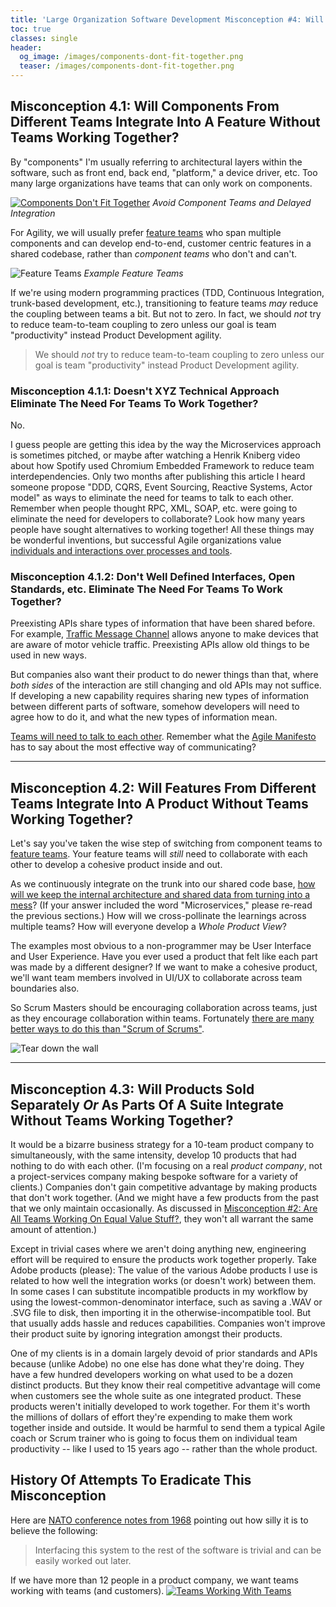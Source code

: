 ```yaml
---
title: 'Large Organization Software Development Misconception #4: Will Parts Made By Different Teams Fit Together By Magic?'
toc: true
classes: single
header:
  og_image: /images/components-dont-fit-together.png
  teaser: /images/components-dont-fit-together.png
---
```

## Misconception 4.1: Will Components From Different Teams Integrate Into A Feature Without Teams Working Together?

By "components" I'm usually referring to architectural layers within the software, such as front end, back end, "platform," a device driver, etc.  Too many large organizations have teams that can only work on components.

[![Components Don't Fit Together](/images/components-dont-fit-together.png)](/Why-Scrum-Isnt-Making-Your-Company-Very-Agile/)
*Avoid Component Teams and Delayed Integration*

For Agility, we will usually prefer [feature teams](https://less.works/less/structure/feature-teams.html) who span multiple components and can develop end-to-end, customer centric features in a shared codebase, rather than *component teams* who don't and can't.

![Feature Teams](/images/feature-teams.png)
*Example Feature Teams*

If we're using modern programming practices (TDD, Continuous Integration, trunk-based development, etc.), transitioning to feature teams *may* reduce the coupling between teams a bit.  But not to zero.  In fact, we should *not* try to reduce team-to-team coupling to zero unless our goal is team "productivity" instead Product Development agility.
> We should *not* try to reduce team-to-team coupling to zero unless our goal is team "productivity" instead Product Development agility.

### Misconception 4.1.1: Doesn't XYZ Technical Approach Eliminate The Need For Teams To Work Together?

No.

I guess people are getting this idea by the way the Microservices approach is sometimes pitched, or maybe after watching a Henrik Kniberg video about how Spotify used Chromium Embedded Framework to reduce team interdependencies.  Only two months after publishing this article I heard  someone propose "DDD, CQRS, Event Sourcing, Reactive Systems, Actor model" as ways to eliminate the need for teams to talk to each other.  Remember when people thought RPC, XML, SOAP, etc. were going to eliminate the need for developers to collaborate?  Look how many years people have sought alternatives to working together!  All these things may be wonderful inventions, but successful Agile organizations value [individuals and interactions over processes and tools](https://agilemanifesto.org).

### Misconception 4.1.2: Don't Well Defined Interfaces, Open Standards, etc. Eliminate The Need For Teams To Work Together?

Preexisting APIs share types of information that have been shared before.  For example, [Traffic Message Channel](https://en.wikipedia.org/wiki/Traffic_message_channel) allows anyone to make devices that are aware of motor vehicle traffic.  Preexisting APIs allow old things to be used in new ways.

But companies also want their product to do newer things than that, where *both sides* of the interaction are still changing and old APIs may not suffice.  If developing a new capability requires sharing new types of information between different parts of software, somehow developers will need to agree how to do it, and what the new types of information mean.

[Teams will need to talk to each other](https://less.works/less/framework/coordination-and-integration.html).  Remember what the [Agile Manifesto](https://agilemanifesto.org/principles.html) has to say about the most effective way of communicating?

* * *

## Misconception 4.2: Will Features From Different Teams Integrate Into A Product Without Teams Working Together?

Let's say you've taken the wise step of switching from component teams to [feature teams](https://less.works/less/structure/feature-teams.html).  Your feature teams will *still* need to collaborate with each other to develop a cohesive product inside and out.

As we continuously integrate on the trunk into our shared code base, [how will we keep the internal architecture and shared data from turning into a mess](https://less.works/less/technical-excellence/architecture-design.html)?  (If your answer included the word "Microservices," please re-read the previous sections.)  How will we cross-pollinate the learnings across multiple teams?  How will everyone develop a *Whole Product View*?

The examples most obvious to a non-programmer may be User Interface and User Experience.  Have you ever used a product that felt like each part was made by a different designer?  If we want to make a cohesive product, we'll want team members involved in UI/UX to collaborate across team boundaries also.

So Scrum Masters should be encouraging collaboration across teams, just as they encourage collaboration within teams.  Fortunately [there are many better ways to do this than "Scrum of Scrums"](https://less.works/less/framework/coordination-and-integration.html).

![Tear down the wall](/images/tear-down-the-wall.png)

* * *

## Misconception 4.3: Will Products Sold Separately _Or_ As Parts Of A Suite Integrate Without Teams Working Together?

It would be a bizarre business strategy for a 10-team product company to simultaneously, with the same intensity, develop 10 products that had nothing to do with each other.  (I'm focusing on a real *product company*, not a project-services company making bespoke software for a variety of clients.)  Companies don't gain competitive advantage by making products that don't work together.  (And we might have a few products from the past that we only maintain occasionally.  As discussed in [Misconception #2: Are All Teams Working On Equal Value Stuff?](/misconception-2-all-teams-are-working-on-equal-value/), they won't all warrant the same amount of attention.)

Except in trivial cases where we aren't doing anything new, engineering effort will be required to ensure the products work together properly.  Take Adobe products (please):  The value of the various Adobe products I use is related to how well the integration works (or doesn't work) between them.  In some cases I can substitute incompatible products in my workflow by using the lowest-common-denominator interface, such as saving a .WAV or .SVG file to disk, then importing it in the otherwise-incompatible tool.  But that usually adds hassle and reduces capabilities.  Companies won't improve their product suite by ignoring integration amongst their products.  

One of my clients is in a domain largely devoid of prior standards and APIs because (unlike Adobe) no one else has done what they're doing.  They have a few hundred developers working on what used to be a dozen distinct products.  But they know their real competitive advantage will come when customers see the whole suite as one integrated product.  These products weren't initially developed to work together.  For them it's worth the millions of dollars of effort they're expending to make them work together inside and outside.  It would be harmful to send them a typical Agile coach or Scrum trainer who is going to focus them on individual team productivity -- like I used to 15 years ago -- rather than the whole product.

## History Of Attempts To Eradicate This Misconception

Here are [NATO conference notes from 1968](http://homepages.cs.ncl.ac.uk/brian.randell/NATO/nato1968.PDF) pointing out how silly it is to believe the following:

> Interfacing this system to the rest of the software is trivial and can be easily worked out later.

If we have more than 12 people in a product company, we want teams working with teams (and customers).
[![Teams Working With Teams](../images/page-27.png)](/Why-Scrum-Isnt-Making-Your-Company-Very-Agile/)
